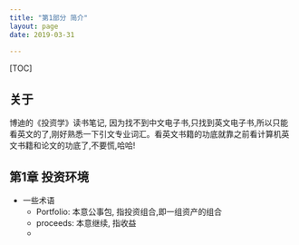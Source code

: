 ```yaml
---
title: "第1部分 简介"
layout: page
date: 2019-03-31

---
```


[TOC]
## 关于
博迪的《投资学》读书笔记, 因为找不到中文电子书,只找到英文电子书,所以只能看英文的了,刚好熟悉一下引文专业词汇。看英文书籍的功底就靠之前看计算机英文书籍和论文的功底了,不要慌,哈哈!

## 第1章 投资环境
- 一些术语
    - Portfolio: 本意公事包, 指投资组合,即一组资产的组合
    - proceeds: 本意继续, 指收益
    - 